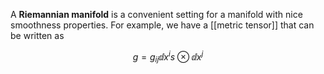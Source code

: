 A **Riemannian manifold** is a convenient setting for a manifold with nice smoothness properties. For example, we have a [[metric tensor]] that can be written as

$$
g = g_{ij} \dd{x^is}\otimes \dd{x^j}
$$